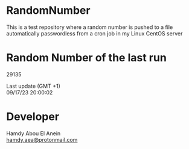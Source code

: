 # RandomNumber    
This is a test repository where a random number is pushed to a file automatically passwordless from a cron job in my Linux CentOS server    
# Random Number of the last run   
29135
      
Last update (GMT +1)    
09/17/23 20:00:02
# Developer    
Hamdy Abou El Anein   
hamdy.aea@protonmail.com
